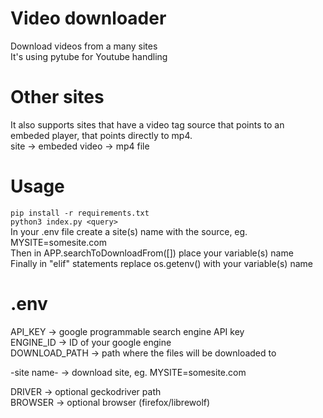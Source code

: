 # Video downloader
Download videos from a many sites <br>
It's using pytube for Youtube handling

# Other sites
It also supports sites that have a video tag source that points to an embeded player, that points directly to mp4. <br>
site -> embeded video -> mp4 file <br>

# Usage
```pip install -r requirements.txt``` <br>
```python3 index.py <query>```<br>
In your .env file create a site(s) name with the source, eg. MYSITE=somesite.com <br> 
Then in APP.searchToDownloadFrom([]) place your variable(s) name <br>
Finally in "elif" statements replace os.getenv() with your variable(s) name <br>

# .env
API_KEY -> google programmable search engine API key <br>
ENGINE_ID -> ID of your google engine <br>
DOWNLOAD_PATH -> path where the files will be downloaded to <br> 

-site name- -> download site, eg. MYSITE=somesite.com <br>

DRIVER -> optional geckodriver path <br>
BROWSER -> optional browser (firefox/librewolf)
